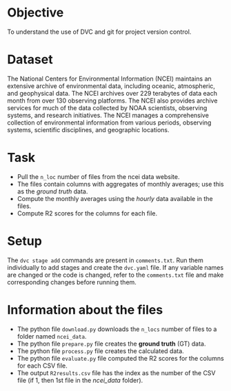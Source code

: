 # Objective
To understand the use of DVC and git for project version control.

# Dataset
The National Centers for Environmental Information (NCEI) maintains an extensive archive of environmental data, including oceanic, atmospheric, and geophysical data. The NCEI archives over 229 terabytes of data each month from over 130 observing platforms.
The NCEI also provides archive services for much of the data collected by NOAA scientists, observing systems, and research initiatives. The NCEI manages a comprehensive collection of environmental information from various periods, observing systems, scientific disciplines, and geographic locations.

# Task
* Pull the `n_loc` number of files from the ncei data website.
* The files contain columns with aggregates of monthly averages; use this as the *ground truth* data.
* Compute the monthly averages using the *hourly* data available in the files.
* Compute R2 scores for the columns for each file.

# Setup
The `dvc stage add` commands are present in `comments.txt`. 
Run them individually to add stages and create the `dvc.yaml` file. 
If any variable names are changed or the code is changed, refer to the `comments.txt` file and make corresponding changes before running them.

# Information about the files
* The python file `download.py` downloads the `n_locs` number of files to a folder named `ncei_data`.
* The python file `prepare.py` file creates the **ground truth** (GT) data.
* The python file `process.py` file creates the calculated data.
* The python file `evaluate.py` file computed the R2 scores for the columns for each CSV file.
* The output `R2results.csv` file has the index as the number of the CSV file (if 1, then 1st file in the *ncei_data* folder).
 
